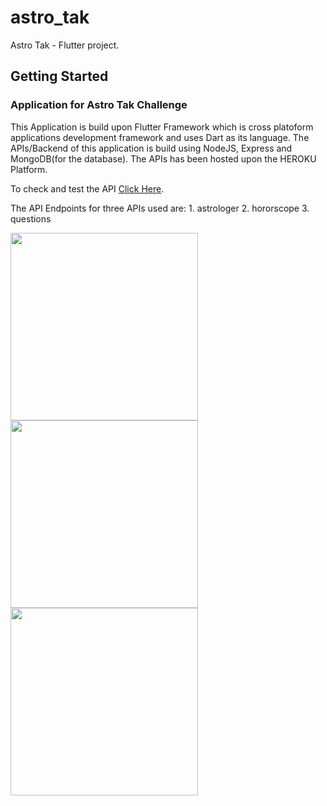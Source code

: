 # astro_tak

Astro Tak - Flutter project.

## Getting Started

### Application for Astro Tak Challenge

This Application is build upon Flutter Framework which is cross platoform applications development framework and uses Dart as its language.
The APIs/Backend of this application is build using NodeJS, Express and MongoDB(for the database).
The APIs has been hosted upon the HEROKU Platform.

To check and test the API [Click Here](https://astro-tak-api.herokuapp.com/).

The API Endpoints for three APIs used are: 1. astrologer
                                           2. hororscope
                                           3. questions
 
<p float="left">
  <img src="https://user-images.githubusercontent.com/44332209/134979034-723e143a-1161-420b-b5bc-f811d757af9e.jpg" width="300" />
  <img src="https://user-images.githubusercontent.com/44332209/134979314-cf0ee668-34c0-4421-8854-81053e5a2293.jpg" width="300" /> 
  <img src="https://user-images.githubusercontent.com/44332209/134979358-990aa2f4-ceb6-4b6a-aca9-46da9cf0c5cf.jpg" width="300" />
</p>
 





